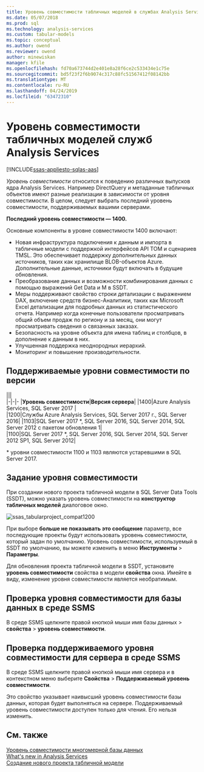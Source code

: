 ```yaml
---
title: Уровень совместимости табличных моделей в службах Analysis Services | Документация Майкрософт
ms.date: 05/07/2018
ms.prod: sql
ms.technology: analysis-services
ms.custom: tabular-models
ms.topic: conceptual
ms.author: owend
ms.reviewer: owend
author: minewiskan
manager: kfile
ms.openlocfilehash: fd70a673744d2e401e8a28f6ce2c533434e1c75e
ms.sourcegitcommit: bd5f23f2f6b9074c317c88fc51567412f08142bb
ms.translationtype: MT
ms.contentlocale: ru-RU
ms.lasthandoff: 04/24/2019
ms.locfileid: "63472310"
---
```

# <a name="compatibility-level-for-analysis-services-tabular-models"></a>Уровень совместимости табличных моделей служб Analysis Services
[!INCLUDE[ssas-appliesto-sqlas-aas](../../includes/ssas-appliesto-sqlas-aas.md)]

  *Уровень совместимости* относится к поведению различных выпусков ядра Analysis Services. Например DirectQuery и метаданные табличных объектов имеют разные реализации в зависимости от уровня совместимости. В целом, следует выбрать последний уровень совместимости, поддерживаемых вашими серверами.

  **Последний уровень совместимости — 1400.** 
  
Основные компоненты в уровне совместимости 1400 включают:

*  Новая инфраструктура подключения к данным и импорта в табличные модели с поддержкой интерфейсов API TOM и сценариев TMSL. Это обеспечивает поддержку дополнительных данных источников, таких как хранилище BLOB-объектов Azure. Дополнительные данные, источники будут включать в будущие обновления.
*  Преобразование данных и возможности комбинирования данных с помощью выражений Get Data и M в SSDT.
*  Меры поддерживают свойство строки детализации с выражением DAX, включение средств бизнес-Аналитики, таких как Microsoft Excel детализации для подробных данных из статистического отчета. Например когда конечные пользователи просматривать общий объем продаж по региону и за месяц, они могут просматривать сведения о связанных заказах. 
*  Безопасность на уровне объекта для имена таблиц и столбцов, в дополнение к данным в них.
*  Улучшенная поддержка неоднородных иерархий.
*  Мониторинг и повышение производительности.

  
## <a name="supported-compatibility-levels-by-version"></a>Поддерживаемые уровни совместимости по версии
  
|||  
|-|-|- 
|**Уровень совместимости**|**Версия сервера**| 
|1400|Azure Analysis Services, SQL Server 2017 |  
|1200|Службы Azure Analysis Services, SQL Server 2017 г., SQL Server 2016| 
|1103|SQL Server 2017 *, SQL Server 2016, SQL Server 2014, SQL Server 2012 с пакетом обновления 1|  
|1100|SQL Server 2017 *, SQL Server 2016, SQL Server 2014, SQL Server 2012 SP1, SQL Server 2012| 

\* уровни совместимости 1100 и 1103 являются устаревшими в SQL Server 2017.
  
## <a name="set-compatibility-level"></a>Задание уровня совместимости 
 При создании нового проекта табличной модели в SQL Server Data Tools (SSDT), можно указать уровень совместимости на **конструктор табличных моделей** диалоговое окно. 
  
 ![ssas_tabularproject_compat1200](../../analysis-services/tabular-models/media/ssas-tabularproject-compat1200.png)  
  
 При выборе **больше не показывать это сообщение** параметр, все последующие проекты будут использовать уровень совместимости, который задан по умолчанию. Уровень совместимости, используемый в SSDT по умолчанию, вы можете изменить в меню **Инструменты** > **Параметры**.  
  
 Для обновления проекта табличной модели в SSDT, установите **уровень совместимости** свойства в модели **свойства** окна. Имейте в виду, изменение уровня совместимости является необратимым.
  
## <a name="check-compatibility-level-for-a-database-in-ssms"></a>Проверка уровня совместимости для базы данных в среде SSMS  
 В среде SSMS щелкните правой кнопкой мыши имя базы данных > **свойства** > **уровень совместимости**.  
  
## <a name="check-supported-compatibility-level-for-a-server-in-ssms"></a>Проверка поддерживаемого уровня совместимости для сервера в среде SSMS  
 В среде SSMS щелкните правой кнопкой мыши имя сервера и в контекстном меню выберите **Свойства** > **Поддерживаемый уровень совместимости**.  
  
 Это свойство указывает наивысший уровень совместимости базы данных, которая будет выполняться на сервере. Поддерживаемый уровень совместимости доступен только для чтения. Его нельзя изменить.  
  
## <a name="see-also"></a>См. также  
 [Уровень совместимости многомерной базы данных](../../analysis-services/multidimensional-models/compatibility-level-of-a-multidimensional-database-analysis-services.md)   
 [What's new in Analysis Services](../../analysis-services/what-s-new-in-analysis-services.md)   
 [Создание нового проекта табличной модели](../../analysis-services/tabular-models/create-a-new-tabular-model-project-analysis-services.md)  
  
  
